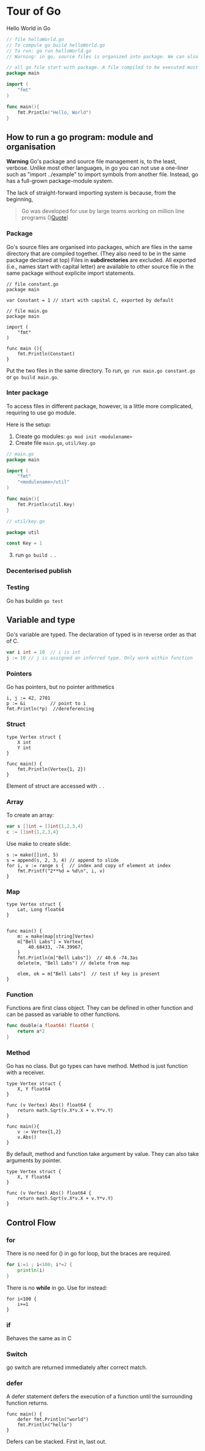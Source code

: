 # Tour of Go

Hello World in Go

```go
// file helloWorld.go
// To compule go build helloWorld.go
// To run: go run helloWorld.go
// Warning: in go, source files is organized into package. We can also run source file by themselves and for anything more complicated we need packagee first.

// all go file start with package. A file compiled to be executed must start with package main
package main 

import (
    "fmt"
)

func main(){
    fmt.Println("Hello, World")
}
```

## How to run a go program: module and organisation

**Warning** Go's package and source file management is, to the least, verbose. Unlike most other languages, in go you can not use a one-liner such as "import ../example" to import symbols from another file. Instead, go has a full-grown package-module system. 

The lack of straight-forward importing system is because, from the beginning, 
> Go was developed for use by large teams working on million line programs ()[Quote](https://groups.google.com/g/golang-nuts/c/_BqV6Rk15UA/m/ns4y8jbxBgAJ))

### Package

Go's source files are organised into packages, which are files in the same directory that are compiled together. 
(They also need to be in the same package declared at top)
Files in **subdirectories** are excluded. 
All exported (i.e., names start with capital letter) are available to other source file in the same package without explicite import statements.


```
// file constant.go
package main

var Constant = 1 // start with capital C, exported by default
```

```
// file main.go
package main

import (
    "fmt"
)

func main (){
    fmt.Println(Constant)
}
```

Put the two files in the same directory. To run, `go run main.go constant.go` or `go build main.go`.

### Inter package 

To access files in different package, however, is a little more complicated, requiring to use go module.

Here is the setup:

1. Create go modules: `go mod init <modulename>`
2. Create file `main.go`, `util/key.go`

```go 
// main.go
package main

import (
    "fmt"
    "<modulename>/util"
)

func main(){
    fmt.Println(util.Key)
}
```

```go
// util/key.go

package util

const Key = 1
```
3. run `go build .`  .


### Decenterised publish


### Testing

Go has buildin `go test`

## Variable and type

Go's variable are typed. The declaration of typed is in reverse order as that of C.

```go
var i int = 10  // i is int 
j := 10 // j is assigned an inferred type. Only work within function
```

### Pointers 

Go has pointers, but no pointer arithmetics

```
i, j := 42, 2701
p := &i         // point to i
fmt.Println(*p)  //dereferencing
```

### Struct

```
type Vertex struct {
	X int
	Y int
}

func main() {
	fmt.Println(Vertex{1, 2})
}
```

Element of struct are accessed with `.` .

### Array

To create an array: 

```go
var s []int = []int{1,2,3,4}
c := []int{1,2,3,4}
```

Use make to create slide:

```
s := make([]int, 5)
s = append(s, 2, 3, 4) // append to slide
for i, v := range s {  // index and copy of element at index
    fmt.Printf("2**%d = %d\n", i, v)
}
```

### Map

```
type Vertex struct {
	Lat, Long float64
}


func main() {
	m: = make(map[string]Vertex)
	m["Bell Labs"] = Vertex{
		40.68433, -74.39967,
	}
	fmt.Println(m["Bell Labs"])  // 40.6 -74.3as
    delete(m, "Bell Labs") // delete from map

    elem, ok = m["Bell Labs"]  // test if key is present
}
```

### Function

Functions are first class object. They can be defined in other function and can be passed as variable to other functions.

```go
func double(a float64) float64 {
    return a*2
}
```

### Method

Go has no class. But go types can have method. Method is just function with a receiver.

```
type Vertex struct {
	X, Y float64
}

func (v Vertex) Abs() float64 {
	return math.Sqrt(v.X*v.X + v.Y*v.Y)
}

func main(){
    v := Vertex{1,2}
    v.Abs()
}
```

By default, method and function take argument by value. They can also take arguments by pointer.

```
type Vertex struct {
	X, Y float64
}

func (v Vertex) Abs() float64 {
	return math.Sqrt(v.X*v.X + v.Y*v.Y)
}
```

## Control Flow

### for

There is no need for () in go for loop, but the braces are required.

```go
for i:=1 ; i<100; i*=2 {
    println(i)
}
```

There is no __while__ in go. Use for instead:

```
for i<100 {
    i+=1
}
```

### if

Behaves the same as in C

### Switch

go switch are returned immediately after correct match.

### defer

A defer statement defers the execution of a function until the surrounding function returns. 

```
func main() {
	defer fmt.Println("world")
	fmt.Println("hello")
}
```

Defers can be stacked. First in, last out.
